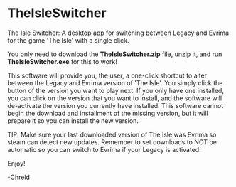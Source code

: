 # TheIsleSwitcher
The Isle Switcher: A desktop app for switching between Legacy and Evrima for the game 'The Isle' with a single click.

You only need to download the **TheIsleSwitcher.zip** file, unzip it, and run **TheIsleSwitcher.exe** for this to work!

This software will provide you, the user, a one-click shortcut to alter between the Legacy and Evrima version of 'The Isle'. You simply click the button of the version you want to play next. If you only have one installed, you can click on the version that you want to install, and the software will de-activate the version you currently have installed. This software cannot begin the download and installment of the missing version, but it will prepare it so you can install the new version.

TIP:
Make sure your last downloaded version of The Isle was Evrima so steam can detect new updates. Remember to set downloads to NOT be automatic so you can switch to Evrima if your Legacy is activated.

Enjoy!

-Chreld
